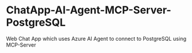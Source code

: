 # ChatApp-AI-Agent-MCP-Server-PostgreSQL
Web Chat App which uses Azure AI Agent to connect to PostgreSQL using MCP-Server
